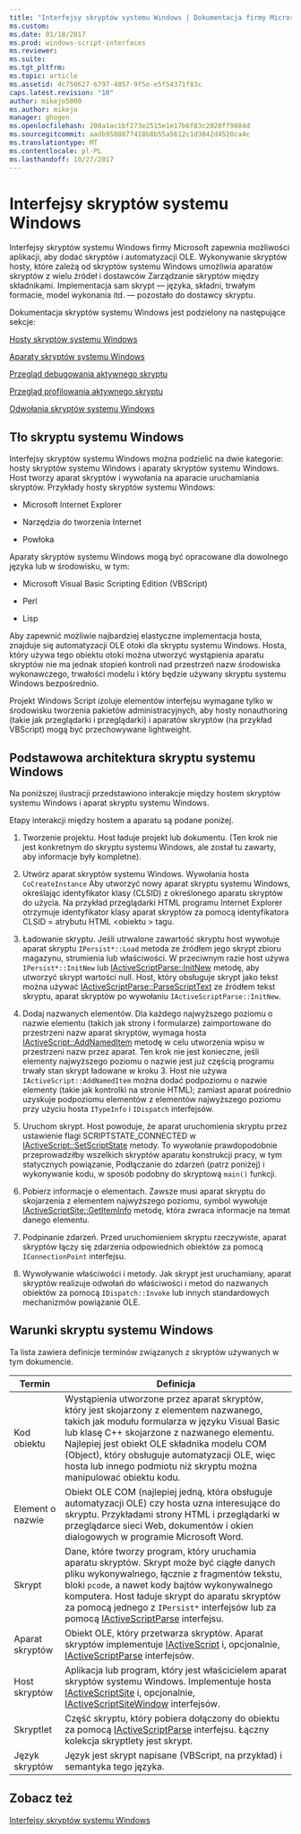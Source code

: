 ```yaml
---
title: "Interfejsy skryptów systemu Windows | Dokumentacja firmy Microsoft"
ms.custom: 
ms.date: 01/18/2017
ms.prod: windows-script-interfaces
ms.reviewer: 
ms.suite: 
ms.tgt_pltfrm: 
ms.topic: article
ms.assetid: 4c750627-6797-4857-9f5e-e5f54371f83c
caps.latest.revision: "10"
author: mikejo5000
ms.author: mikejo
manager: ghogen
ms.openlocfilehash: 200a1ac1bf273e2515e1e17b6f83c2020ff9884d
ms.sourcegitcommit: aadb9588877418b8b55a5612c1d3842d4520ca4c
ms.translationtype: MT
ms.contentlocale: pl-PL
ms.lasthandoff: 10/27/2017
---
```

# <a name="windows-script-interfaces"></a>Interfejsy skryptów systemu Windows
Interfejsy skryptów systemu Windows firmy Microsoft zapewnia możliwości aplikacji, aby dodać skryptów i automatyzacji OLE. Wykonywanie skryptów hosty, które zależą od skryptów systemu Windows umożliwia aparatów skryptów z wielu źródeł i dostawców Zarządzanie skryptów między składnikami. Implementacja sam skrypt — języka, składni, trwałym formacie, model wykonania itd. — pozostało do dostawcy skryptu.  
  
 Dokumentacja skryptów systemu Windows jest podzielony na następujące sekcje:  
  
 [Hosty skryptów systemu Windows](../winscript/windows-script-hosts.md)  
  
 [Aparaty skryptów systemu Windows](../winscript/windows-script-engines.md)  
  
 [Przegląd debugowania aktywnego skryptu](../winscript/active-script-debugging-overview.md)  
  
 [Przegląd profilowania aktywnego skryptu](../winscript/active-script-profiling-overview.md)  
  
 [Odwołania skryptów systemu Windows](../winscript/reference/windows-script-interfaces-reference.md)  
  
## <a name="windows-script-background"></a>Tło skryptu systemu Windows  
 Interfejsy skryptów systemu Windows można podzielić na dwie kategorie: hosty skryptów systemu Windows i aparaty skryptów systemu Windows. Host tworzy aparat skryptów i wywołania na aparacie uruchamiania skryptów. Przykłady hosty skryptów systemu Windows:  
  
-   Microsoft Internet Explorer  
  
-   Narzędzia do tworzenia Internet  
  
-   Powłoka  
  
 Aparaty skryptów systemu Windows mogą być opracowane dla dowolnego języka lub w środowisku, w tym:  
  
-   Microsoft Visual Basic Scripting Edition (VBScript)  
  
-   Perl  
  
-   Lisp  
  
 Aby zapewnić możliwie najbardziej elastyczne implementacja hosta, znajduje się automatyzacji OLE otoki dla skryptu systemu Windows. Hosta, który używa tego obiektu otoki można utworzyć wystąpienia aparatu skryptów nie ma jednak stopień kontroli nad przestrzeń nazw środowiska wykonawczego, trwałości modelu i który będzie używany skryptu systemu Windows bezpośrednio.  
  
 Projekt Windows Script izoluje elementów interfejsu wymagane tylko w środowisku tworzenia pakietów administracyjnych, aby hosty nonauthoring (takie jak przeglądarki i przeglądarki) i aparatów skryptów (na przykład VBScript) mogą być przechowywane lightweight.  
  
## <a name="windows-script-basic-architecture"></a>Podstawowa architektura skryptu systemu Windows  
 Na poniższej ilustracji przedstawiono interakcje między hostem skryptów systemu Windows i aparat skryptu systemu Windows.  
  
 Etapy interakcji między hostem a aparatu są podane poniżej.  
  
1.  Tworzenie projektu. Host ładuje projekt lub dokumentu. (Ten krok nie jest konkretnym do skryptu systemu Windows, ale został tu zawarty, aby informacje były kompletne).  
  
2.  Utwórz aparat skryptów systemu Windows. Wywołania hosta `CoCreateInstance` Aby utworzyć nowy aparat skryptu systemu Windows, określając identyfikator klasy (CLSID) z określonego aparatu skryptów do użycia. Na przykład przeglądarki HTML programu Internet Explorer otrzymuje identyfikator klasy aparat skryptów za pomocą identyfikatora CLSID = atrybutu HTML \<obiektu > tagu.  
  
3.  Ładowanie skryptu. Jeśli utrwalone zawartość skryptu host wywołuje aparat skryptu `IPersist*::Load` metoda ze źródłem jego skrypt zbioru magazynu, strumienia lub właściwości. W przeciwnym razie host używa `IPersist*::InitNew` lub [IActiveScriptParse::InitNew](../winscript/reference/iactivescriptparse-initnew.md) metodę, aby utworzyć skrypt wartości null. Host, który obsługuje skrypt jako tekst można używać [IActiveScriptParse::ParseScriptText](../winscript/reference/iactivescriptparse-parsescripttext.md) ze źródłem tekst skryptu, aparat skryptów po wywołaniu `IActiveScriptParse::InitNew`.  
  
4.  Dodaj nazwanych elementów. Dla każdego najwyższego poziomu o nazwie elementu (takich jak strony i formularze) zaimportowane do przestrzeni nazw aparat skryptów, wymaga hosta [IActiveScript::AddNamedItem](../winscript/reference/iactivescript-addnameditem.md) metodę w celu utworzenia wpisu w przestrzeni nazw przez aparat. Ten krok nie jest konieczne, jeśli elementy najwyższego poziomu o nazwie jest już częścią programu trwały stan skrypt ładowane w kroku 3. Host nie używa `IActiveScript::AddNamedItem` można dodać podpoziomu o nazwie elementy (takie jak kontrolki na stronie HTML); zamiast aparat pośrednio uzyskuje podpoziomu elementów z elementów najwyższego poziomu przy użyciu hosta `ITypeInfo` i `IDispatch` interfejsów.  
  
5.  Uruchom skrypt. Host powoduje, że aparat uruchomienia skryptu przez ustawienie flagi SCRIPTSTATE_CONNECTED w [IActiveScript::SetScriptState](../winscript/reference/iactivescript-setscriptstate.md) metody. To wywołanie prawdopodobnie przeprowadziłby wszelkich skryptów aparatu konstrukcji pracy, w tym statycznych powiązanie, Podłączanie do zdarzeń (patrz poniżej) i wykonywanie kodu, w sposób podobny do skryptową `main()` funkcji.  
  
6.  Pobierz informacje o elementach. Zawsze musi aparat skryptu do skojarzenia z elementem najwyższego poziomu, symbol wywołuje [IActiveScriptSite::GetItemInfo](../winscript/reference/iactivescriptsite-getiteminfo.md) metodę, która zwraca informacje na temat danego elementu.  
  
7.  Podpinanie zdarzeń. Przed uruchomieniem skryptu rzeczywiste, aparat skryptów łączy się zdarzenia odpowiednich obiektów za pomocą `IConnectionPoint` interfejsu.  
  
8.  Wywoływanie właściwości i metody. Jak skrypt jest uruchamiany, aparat skryptów realizuje odwołań do właściwości i metod do nazwanych obiektów za pomocą `IDispatch::Invoke` lub innych standardowych mechanizmów powiązanie OLE.  
  
## <a name="windows-script-terms"></a>Warunki skryptu systemu Windows  
 Ta lista zawiera definicje terminów związanych z skryptów używanych w tym dokumencie.  
  
|Termin|Definicja|  
|----------|----------------|  
|Kod obiektu|Wystąpienia utworzone przez aparat skryptów, który jest skojarzony z elementem nazwanego, takich jak modułu formularza w języku Visual Basic lub klasę C++ skojarzone z nazwanego elementu. Najlepiej jest obiekt OLE składnika modelu COM (Object), który obsługuje automatyzacji OLE, więc hosta lub innego podmiotu niż skryptu można manipulować obiektu kodu.|  
|Element o nazwie|Obiekt OLE COM (najlepiej jedną, która obsługuje automatyzacji OLE) czy hosta uzna interesujące do skryptu. Przykładami strony HTML i przeglądarki w przeglądarce sieci Web, dokumentów i okien dialogowych w programie Microsoft Word.|  
|Skrypt|Dane, które tworzy program, który uruchamia aparatu skryptów. Skrypt może być ciągłe danych pliku wykonywalnego, łącznie z fragmentów tekstu, bloki `pcode`, a nawet kody bajtów wykonywalnego komputera. Host ładuje skrypt do aparatu skryptów za pomocą jednego z `IPersist*` interfejsów lub za pomocą [IActiveScriptParse](../winscript/reference/iactivescriptparse.md) interfejsu.|  
|Aparat skryptów|Obiekt OLE, który przetwarza skryptów. Aparat skryptów implementuje [IActiveScript](../winscript/reference/iactivescript.md) i, opcjonalnie, [IActiveScriptParse](../winscript/reference/iactivescriptparse.md) interfejsów.|  
|Host skryptów|Aplikacja lub program, który jest właścicielem aparat skryptów systemu Windows. Implementuje hosta [IActiveScriptSite](../winscript/reference/iactivescriptsite.md) i, opcjonalnie, [IActiveScriptSiteWindow](../winscript/reference/iactivescriptsitewindow.md) interfejsów.|  
|Skryptlet|Część skryptu, który pobiera dołączony do obiektu za pomocą [IActiveScriptParse](../winscript/reference/iactivescriptparse.md) interfejsu. Łączny kolekcja skryptlety jest skrypt.|  
|Język skryptów|Język jest skrypt napisane (VBScript, na przykład) i semantyka tego języka.|  
  
## <a name="see-also"></a>Zobacz też  
 [Interfejsy skryptów systemu Windows](../winscript/windows-script-interfaces.md)